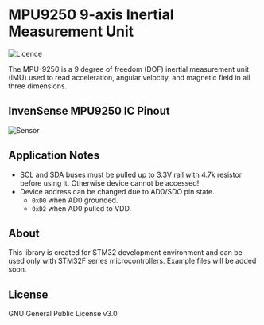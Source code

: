 # MPU9250 9-axis Inertial Measurement Unit

![Licence](https://img.shields.io/badge/License-GPL--3.0-orange)

The MPU-9250 is a 9 degree of freedom (DOF) inertial measurement unit (IMU) used to read acceleration, angular velocity, and magnetic field in all three dimensions.

 ## InvenSense MPU9250 IC Pinout
![Sensor](https://components101.com/sites/default/files/inline-images/MPU9250-Pinout.png)

## Application Notes
- SCL and SDA buses must be pulled up to 3.3V rail with 4.7k resistor before using it. Otherwise device cannot be accessed!
- Device address can be changed due to AD0/SDO pin state.
    - `0xD0` when AD0 grounded.
    - `0xD2` when AD0 pulled to VDD.


## About
This library is created for STM32 development environment and can be used only with STM32F series microcontrollers. Example files will be added soon.



License
----

GNU General Public License v3.0
